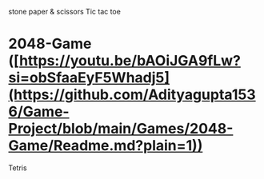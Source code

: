 stone paper & scissors 
Tic tac toe
# 2048-Game ([https://youtu.be/bAOiJGA9fLw?si=obSfaaEyF5Whadj5](https://github.com/Adityagupta1536/Game-Project/blob/main/Games/2048-Game/Readme.md?plain=1))
Tetris   
